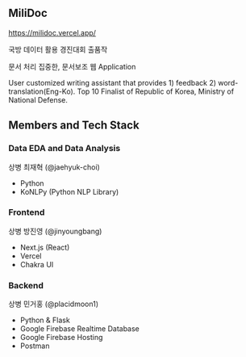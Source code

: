 ## MiliDoc

https://milidoc.vercel.app/

국방 데이터 활용 경진대회 출품작

문서 처리 집중한, 문서보조 웹 Application

User customized writing assistant that provides 1) feedback 2) word-translation(Eng-Ko).
Top 10 Finalist of Republic of Korea, Ministry of National Defense.

## Members and Tech Stack

### Data EDA and Data Analysis

상병 최재혁 (@jaehyuk-choi)
- Python
- KoNLPy (Python NLP Library)

### Frontend 

상병 방진영 (@jinyoungbang)
- Next.js (React)
- Vercel
- Chakra UI

### Backend 

상병 민거홍 (@placidmoon1)
- Python & Flask
- Google Firebase Realtime Database
- Google Firebase Hosting 
- Postman

